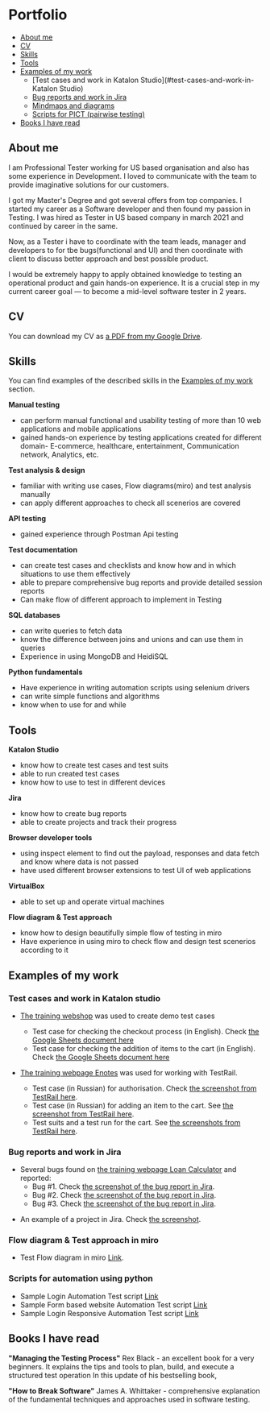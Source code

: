 # Portfolio
- [About me](#about-me)
- [CV](#cv)
- [Skills](#skills)
- [Tools](#tools)
- [Examples of my work](#examples-of-my-work)
  * [Test cases and work in Katalon Studio](#test-cases-and-work-in-Katalon Studio)
  * [Bug reports and work in Jira](#bug-reports-and-work-in-jira)
  * [Mindmaps and diagrams](#mindmaps-and-diagrams)
  * [Scripts for PICT (pairwise testing)](#scripts-for-pict-pairwise-testing)
- [Books I have read](#books-i-have-read)

## About me

I am Professional Tester working for US based organisation and also has some experience in Development. I loved to communicate with the team to provide imaginative solutions for our customers.

I got my Master's Degree and got several offers from top companies. I started my career as a Software developer and then found my passion in Testing. I was hired as Tester in US based company in march 2021 and continued by career in the same.

Now, as a Tester i have to coordinate with the team leads, manager and developers to for tbe bugs(functional and UI) and then coordinate with client to discuss better approach and best possible product.

I would be extremely happy to apply obtained knowledge to testing an operational product and gain hands-on experience. It is a crucial step in my current career goal — to become a mid-level software tester in 2 years.

## CV
You can download my CV as [a PDF from my Google Drive](https://drive.google.com/file/d/1LuKjJqOXWOHh1COvGSpuL5dksUav75v9/view?usp=sharing).

## Skills

You can find examples of the described skills in the [Examples of my work](https://drive.google.com/drive/folders/1Y3VxRKGaBNM8R0dP-GjJR5PJLtRvY7xF?usp=sharing) section.

__Manual testing__
  * can perform manual functional and usability testing of more than 10 web applications and mobile applications
  * gained hands-on experience by testing applications created for different domain- E-commerce, healthcare, entertainment, Communication network, Analytics, etc.

__Test analysis & design__
  * familiar with writing use cases, Flow diagrams(miro) and test analysis manually
  * can apply different approaches to check all scenerios are covered

__API testing__
  * gained experience through Postman Api testing

__Test documentation__
  * can create test cases and checklists and know how and in which situations to use them effectively
  * able to prepare comprehensive bug reports and provide detailed session reports
  * Can make flow of different approach to implement in Testing 

__SQL databases__
  * can write queries to fetch data
  * know the difference between joins and unions and can use them in queries
  * Experience in using MongoDB and HeidiSQL

__Python fundamentals__
  * Have experience in writing automation scripts using selenium drivers
  * can write simple functions and algorithms
  * know when to use for and while

## Tools

__Katalon Studio__
  * know how to create test cases and test suits
  * able to run created test cases
  * know how to use to test in different devices

__Jira__
  * know how to create bug reports
  * able to create projects and track their progress

__Browser developer tools__
  * using inspect element to find out the payload, responses and data fetch and know where data is not passed
  * have used different browser extensions to test UI of web applications

__VirtualBox__
  * able to set up and operate virtual machines

__Flow diagram & Test approach__
  * know how to design beautifully simple flow of testing in miro
  * Have experience in using miro to check flow and design test scenerios according to it

## Examples of my work

### Test cases and work in Katalon studio

- [The training webshop](http://automationpractice.com/) was used to create demo test cases
  * Test case for checking the checkout process (in English). Check [the Google Sheets document here](https://docs.google.com/spreadsheets/d/1NpgiyQr2mx2YKddbXOFi7YygWE_jUve3spzscLkpTuY/edit?usp=sharing)
  * Test case for checking the addition of items to the cart (in English). Check [the Google Sheets document here](https://docs.google.com/spreadsheets/d/1PTc-aPCKWBm4B3aaTPsvJ5wgW0P-KkpvaclZAbQzTZY/edit#gid=0)

- [The training webpage Enotes](https://enotes.pointschool.ruin) was used for working with TestRail.
  * Test case (in Russian) for authorisation. Check [the screenshot from TestRail here](https://drive.google.com/file/d/1X9q5h3NKLI7NZpoU-gaHwSrYq_KQtDsl/view?usp=sharing).
  * Test case (in Russian) for adding an item to the cart. See [the screenshot from TestRail here](https://drive.google.com/file/d/1L74DBG62BRnl45WuVYsuR3RoYU4KZHrI/view?usp=sharing).
  * Test suits and a test run for the cart. See [the screenshots from TestRail here](https://drive.google.com/file/d/1imQyEHdDE9FCWtnnPZurh0J9QMTWrS3l/view?usp=sharing).


### Bug reports and work in Jira

- Several bugs found on [the training webpage Loan Calculator](http://creditcalculator.pointschool.ru) and reported:
  * Bug #1. Check [the screenshot of the bug report in Jira](https://drive.google.com/file/d/1Ypqw992_r6YgXNdqslH1FVW3Y33sT6ip/view?usp=sharing).
  * Bug #2. Check [the screenshot of the bug report in Jira](https://drive.google.com/file/d/15KB2fIqWO4uIUbAMejk8ZZrkpPfJzz1m/view?usp=sharing).
  * Bug #3. Check [the screenshot of the bug report in Jira](https://drive.google.com/file/d/1Qn_Fe5gwdEQ-f4PKpg115CZaWl3_N705/view?usp=sharing).
* An example of a project in Jira. Check [the screenshot](https://drive.google.com/file/d/1uN7R4SGWYZ0zn45id8_CeSzs4sn68BWq/view?usp=sharing).

### Flow diagram & Test approach in miro
* Test Flow diagram in miro [Link](https://drive.google.com/file/d/1WRrh4hXo31B9SY5MM2b2OMg2tpAb3avU/view?usp=sharing). 


### Scripts for automation using python

* Sample Login Automation Test script [Link](https://drive.google.com/file/d/14S6UThwu7exRNeiLrAng3lEE2AGFVy0h/view?usp=sharing) 
* Sample Form based website Automation Test script [Link](https://drive.google.com/file/d/1U4JTreoeV2leivC-BvJa2Il7e2LApTMJ/view?usp=sharing) 
* Sample Login Responsive Automation Test script [Link](https://drive.google.com/file/d/1_OVh20iKVbF_pJkcISNQJi65CXR3kq--/view?usp=sharing)

## Books I have read
__"Managing the Testing Process"__ Rex Black - an excellent book for a very beginners. It explains the tips and tools to plan, build, and execute a structured test operation In this update of his bestselling book, 

__"How to Break Software"__  James A. Whittaker - comprehensive explanation of the fundamental techniques and approaches used in software testing.
